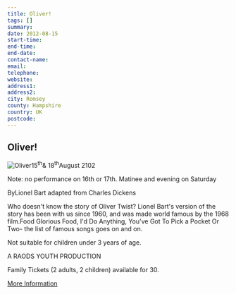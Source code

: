 ```yaml
---
title: Oliver!
tags: []
summary: 
date: 2012-08-15
start-time: 
end-time: 
end-date: 
contact-name: 
email: 
telephone: 
website: 
address1: 
address2: 
city: Romsey
county: Hampshire
country: UK
postcode: 
---
```

## Oliver!

![Oliver](images/events/Oliver.jpg)15<sup>th</sup>& 18<sup>th</sup>August 2102

Note: no performance on 16th or 17th. Matinee and evening on Saturday

ByLionel Bart adapted from Charles Dickens

Who doesn't know the story of Oliver Twist? Lionel Bart's version of the story has been with us since 1960, and was made world famous by the 1968 film.Food Glorious Food, I'd Do Anything, You've Got To Pick a Pocket Or Two- the list of famous songs goes on and on.

Not suitable for children under 3 years of age.

A RAODS YOUTH PRODUCTION

Family Tickets (2 adults, 2 children) available for 30.

[More Information](http://www.plazatheatre.com/shows.php)

